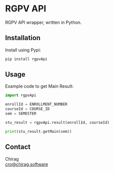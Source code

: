 # RGPV API
RGPV API wrapper, written in Python.

## Installation
Install using Pypi:
```bash
pip install rgpvApi
```

## Usage
Example code to get Main Result:
```python
import rgpvApi

enrollId = ENROLLMENT_NUMBER
courseId = COURSE_ID
sem = SEMESTER

stu_result = rgpvApi.result(enrollId, courseId)

print(stu_result.getMain(sem))
```

## Contact 
Chirag
<br>[cro@chirag.software](mailto:cro@chirag.software) 

